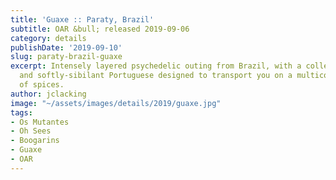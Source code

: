 ```yaml
---
title: 'Guaxe :: Paraty, Brazil'
subtitle: OAR &bull; released 2019-09-06
category: details
publishDate: '2019-09-10'
slug: paraty-brazil-guaxe
excerpt: Intensely layered psychedelic outing from Brazil, with a collection of instrumentals
  and softly-sibilant Portuguese designed to transport you on a multicolored rainbow
  of spices.
author: jclacking
image: "~/assets/images/details/2019/guaxe.jpg"
tags:
- Os Mutantes
- Oh Sees
- Boogarins
- Guaxe
- OAR
---
```


